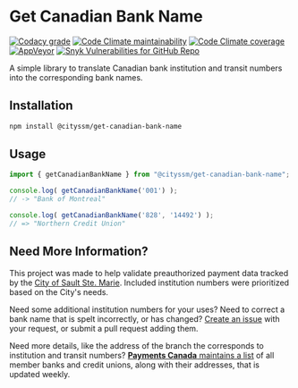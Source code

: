 # Get Canadian Bank Name

[![Codacy grade](https://img.shields.io/codacy/grade/c52a29dbdfa54c8b8c0733a0060d079e)](https://app.codacy.com/gh/cityssm/get-canadian-bank-name/dashboard)
[![Code Climate maintainability](https://img.shields.io/codeclimate/maintainability/cityssm/get-canadian-bank-name)](https://codeclimate.com/github/cityssm/get-canadian-bank-name)
[![Code Climate coverage](https://img.shields.io/codeclimate/coverage/cityssm/get-canadian-bank-name)](https://codeclimate.com/github/cityssm/get-canadian-bank-name)
[![AppVeyor](https://img.shields.io/appveyor/build/dangowans/get-canadian-bank-name)](https://ci.appveyor.com/project/dangowans/get-canadian-bank-name)
[![Snyk Vulnerabilities for GitHub Repo](https://img.shields.io/snyk/vulnerabilities/github/cityssm/get-canadian-bank-name)](https://app.snyk.io/org/cityssm/project/b55b9cac-29f7-4a4b-9adc-6b21e61a315b)

A simple library to translate Canadian bank institution and transit numbers into the corresponding bank names.

## Installation

```sh
npm install @cityssm/get-canadian-bank-name
```

## Usage

```javascript
import { getCanadianBankName } from "@cityssm/get-canadian-bank-name";

console.log( getCanadianBankName('001') );
// -> "Bank of Montreal"

console.log( getCanadianBankName('828', '14492') );
// => "Northern Credit Union"
```

## Need More Information?

This project was made to help validate preauthorized payment data
tracked by the [City of Sault Ste. Marie](https://saultstemarie.ca/).
Included institution numbers were prioritized based on the City's needs.

Need some additional institution numbers for your uses?
Need to correct a bank name that is spelt incorrectly, or has changed?
[Create an issue](https://github.com/cityssm/get-canadian-bank-name/issues/new)
with your request, or submit a pull request adding them.

Need more details, like the address of the branch the corresponds to
institution and transit numbers?
[**Payments Canada** maintains a list](https://www.payments.ca/our-directories/financial-institutions-branch-directory)
of all member banks and credit unions, along with their addresses,
that is updated weekly.
